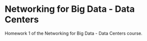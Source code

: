 # Networking for Big Data - Data Centers
Homework 1 of the Networking for Big Data - Data Centers course. 
